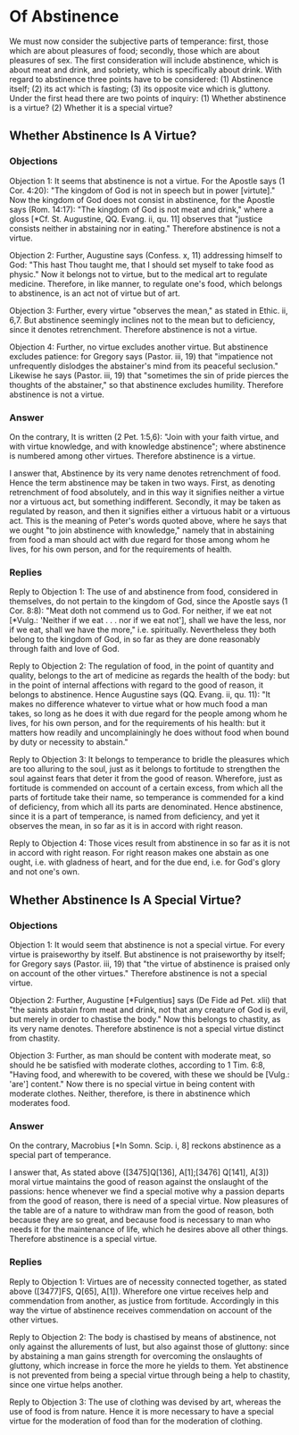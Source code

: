 # Of Abstinence

We must now consider the subjective parts of temperance: first, those which are about pleasures of food; secondly, those which are about pleasures of sex. The first consideration will include abstinence, which is about meat and drink, and sobriety, which is specifically about drink.  With regard to abstinence three points have to be considered: (1) Abstinence itself; (2) its act which is fasting; (3) its opposite vice which is gluttony. Under the first head there are two points of inquiry:
(1) Whether abstinence is a virtue?
(2) Whether it is a special virtue?
## Whether Abstinence Is A Virtue?

### Objections

Objection 1: It seems that abstinence is not a virtue. For the Apostle says (1 Cor. 4:20): "The kingdom of God is not in speech but in power [virtute]." Now the kingdom of God does not consist in abstinence, for the Apostle says (Rom. 14:17): "The kingdom of God is not meat and drink," where a gloss [*Cf. St. Augustine, QQ. Evang. ii, qu. 11] observes that "justice consists neither in abstaining nor in eating." Therefore abstinence is not a virtue.

Objection 2: Further, Augustine says (Confess. x, 11) addressing himself to God: "This hast Thou taught me, that I should set myself to take food as physic." Now it belongs not to virtue, but to the medical art to regulate medicine. Therefore, in like manner, to regulate one's food, which belongs to abstinence, is an act not of virtue but of art.

Objection 3: Further, every virtue "observes the mean," as stated in Ethic. ii, 6,7. But abstinence seemingly inclines not to the mean but to deficiency, since it denotes retrenchment. Therefore abstinence is not a virtue.

Objection 4: Further, no virtue excludes another virtue. But abstinence excludes patience: for Gregory says (Pastor. iii, 19) that "impatience not unfrequently dislodges the abstainer's mind from its peaceful seclusion." Likewise he says (Pastor. iii, 19) that "sometimes the sin of pride pierces the thoughts of the abstainer," so that abstinence excludes humility. Therefore abstinence is not a virtue.

### Answer

On the contrary, It is written (2 Pet. 1:5,6): "Join with your faith virtue, and with virtue knowledge, and with knowledge abstinence"; where abstinence is numbered among other virtues. Therefore abstinence is a virtue.

I answer that, Abstinence by its very name denotes retrenchment of food. Hence the term abstinence may be taken in two ways. First, as denoting retrenchment of food absolutely, and in this way it signifies neither a virtue nor a virtuous act, but something indifferent. Secondly, it may be taken as regulated by reason, and then it signifies either a virtuous habit or a virtuous act. This is the meaning of Peter's words quoted above, where he says that we ought "to join abstinence with knowledge," namely that in abstaining from food a man should act with due regard for those among whom he lives, for his own person, and for the requirements of health.

### Replies

Reply to Objection 1: The use of and abstinence from food, considered in themselves, do not pertain to the kingdom of God, since the Apostle says (1 Cor. 8:8): "Meat doth not commend us to God. For neither, if we eat not [*Vulg.: 'Neither if we eat . . . nor if we eat not'], shall we have the less, nor if we eat, shall we have the more," i.e. spiritually. Nevertheless they both belong to the kingdom of God, in so far as they are done reasonably through faith and love of God.

Reply to Objection 2: The regulation of food, in the point of quantity and quality, belongs to the art of medicine as regards the health of the body: but in the point of internal affections with regard to the good of reason, it belongs to abstinence. Hence Augustine says (QQ. Evang. ii, qu. 11): "It makes no difference whatever to virtue what or how much food a man takes, so long as he does it with due regard for the people among whom he lives, for his own person, and for the requirements of his health: but it matters how readily and uncomplainingly he does without food when bound by duty or necessity to abstain."

Reply to Objection 3: It belongs to temperance to bridle the pleasures which are too alluring to the soul, just as it belongs to fortitude to strengthen the soul against fears that deter it from the good of reason. Wherefore, just as fortitude is commended on account of a certain excess, from which all the parts of fortitude take their name, so temperance is commended for a kind of deficiency, from which all its parts are denominated. Hence abstinence, since it is a part of temperance, is named from deficiency, and yet it observes the mean, in so far as it is in accord with right reason.

Reply to Objection 4: Those vices result from abstinence in so far as it is not in accord with right reason. For right reason makes one abstain as one ought, i.e. with gladness of heart, and for the due end, i.e. for God's glory and not one's own.
## Whether Abstinence Is A Special Virtue?

### Objections

Objection 1: It would seem that abstinence is not a special virtue. For every virtue is praiseworthy by itself. But abstinence is not praiseworthy by itself; for Gregory says (Pastor. iii, 19) that "the virtue of abstinence is praised only on account of the other virtues." Therefore abstinence is not a special virtue.

Objection 2: Further, Augustine [*Fulgentius] says (De Fide ad Pet. xlii) that "the saints abstain from meat and drink, not that any creature of God is evil, but merely in order to chastise the body." Now this belongs to chastity, as its very name denotes. Therefore abstinence is not a special virtue distinct from chastity.

Objection 3: Further, as man should be content with moderate meat, so should he be satisfied with moderate clothes, according to 1 Tim. 6:8, "Having food, and wherewith to be covered, with these we should be [Vulg.: 'are'] content." Now there is no special virtue in being content with moderate clothes. Neither, therefore, is there in abstinence which moderates food.

### Answer

On the contrary, Macrobius [*In Somn. Scip. i, 8] reckons abstinence as a special part of temperance.

I answer that, As stated above ([3475]Q[136], A[1];[3476] Q[141], A[3]) moral virtue maintains the good of reason against the onslaught of the passions: hence whenever we find a special motive why a passion departs from the good of reason, there is need of a special virtue. Now pleasures of the table are of a nature to withdraw man from the good of reason, both because they are so great, and because food is necessary to man who needs it for the maintenance of life, which he desires above all other things. Therefore abstinence is a special virtue.

### Replies

Reply to Objection 1: Virtues are of necessity connected together, as stated above ([3477]FS, Q[65], A[1]). Wherefore one virtue receives help and commendation from another, as justice from fortitude. Accordingly in this way the virtue of abstinence receives commendation on account of the other virtues.

Reply to Objection 2: The body is chastised by means of abstinence, not only against the allurements of lust, but also against those of gluttony: since by abstaining a man gains strength for overcoming the onslaughts of gluttony, which increase in force the more he yields to them. Yet abstinence is not prevented from being a special virtue through being a help to chastity, since one virtue helps another.

Reply to Objection 3: The use of clothing was devised by art, whereas the use of food is from nature. Hence it is more necessary to have a special virtue for the moderation of food than for the moderation of clothing.
